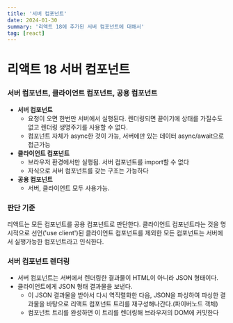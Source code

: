 ```yaml
---
title: '서버 컴포넌트'
date: 2024-01-30
summary: '리액트 18에 추가된 서버 컴포넌트에 대해서'
tag: [react]
---
```


# 리액트 18 서버 컴포넌트

### 서버 컴포넌트, 클라이언트 컴포넌트, 공용 컴포넌트
- **서버 컴포넌트**
  - 요청이 오면 한번만 서버에서 실행된다. 렌더링되면 끝이기에 상태를 가질수도없고 렌더링 생명주기를 사용할 수 없다.
  - 컴포넌트 자체가 async한 것이 가능, 서버에만 있는 데이터 async/await으로 접근가능
- **클라이언트 컴포넌트**
  - 브라우저 환경에서만 실행됨. 서버 컴포넌트를 import할 수 없다
  - 자식으로 서버 컴포넌트를 갖는 구조는 가능하다
- **공용 컴포넌트**
  - 서버, 클라이언트 모두 사용가능. 

### 판단 기준
리액트는 모든 컴포넌트를 공용 컴포넌트로 판단한다.
클라이언트 컴포넌트라는 것을 명시적으로 선언('use client')된 클라이언트 컴포넌트를 제외한 모든 컴포넌트는 서버에서 실행가능한 컴포넌트라고 인식한다.

### 서버 컴포넌트 렌더링
- 서버 컴포넌트는 서버에서 렌더링한 결과물이 HTML이 아니라 JSON 형태이다.
- 클라이언트에게 JSON 형태 결과물을 보낸다.
  - 이 JSON 결과물을 받아서 다시 역직렬화한 다음, JSON을 파싱하여 파싱한 결과물을 바탕으로 리액트 컴포넌트 트리를 재구성해나간다.(파이버노드 객체)
  - 컴포넌트 트리를 완성하면 이 트리를 렌더링해 브라우저의 DOM에 커밋한다